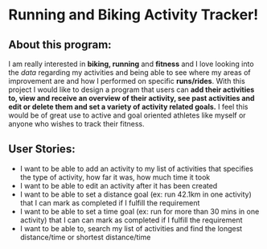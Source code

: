 # Running and Biking Activity Tracker!

## About this program:

I am really interested in **biking, running** and **fitness** and I love looking into the *data* regarding my activities
and being able to see where my areas of improvement are and how I performed on specific **runs/rides**. With this project
I would like to design a program that users can **add their activities to, view and receive an overview of their activity, 
see past activities and edit or delete them and set a variety of activity related goals.** I feel this would be of great
use to active and goal oriented athletes like myself or anyone who wishes to track their fitness.

## User Stories:

- I want to be able to add an activity to my list of activities that specifies the type of activity, how far it was, how much time it took
- I want to be able to edit an activity after it has been created
- I want to be able to set a distance goal (ex: run 42.1km in one activity) that I can mark as completed if I fulfill the requirement
- I want to be able to set a time goal (ex: run for more than 30 mins in one activity) that I can can mark as completed if I fulfill the requirement
- I want to be able to, search my list of activities and find the longest distance/time or shortest distance/time